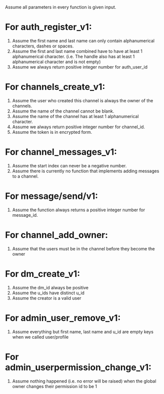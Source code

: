Assume all parameters in every function is given input.

# For auth_register_v1:
1. Assume the first name and last name can only contain alphanumerical characters, dashes or spaces.
2. Assume the first and last name combined have to have at least 1 alphanumerical character.
(i.e. The handle also has at least 1 alphanumerical character and is not empty)
3. Assume we always return positive integer number for auth_user_id

# For channels_create_v1:
1. Assume the user who created this channel is always the owner of the channels.
2. Assume the name of the channel cannot be blank.
3. Assume the name of the channel has at least 1 alphanumerical character.
4. Assume we always return positive integer number for channel_id.
5. Assume the token is in encrypted form.

# For channel_messages_v1:
1. Assume the start index can never be a negative number.
2. Assume there is currently no function that implements adding messages to a channel.

# For message/send/v1:
1. Assume the function always returns a positive integer number for message_id. 

# For channel_add_owner:
1. Assume that the users must be in the channel before they become the owner

# For dm_create_v1:
1. Assume the dm_id always be positive
2. Assume the u_ids have distinct u_id
3. Assume the creator is a valid user

# For admin_user_remove_v1:
1. Assume everything but first name, last name and u_id are empty keys when we called user/profile

# For admin_userpermission_change_v1:
1. Assume nothing happened (i.e. no error will be raised) when the global owner changes their permission id 
to be 1
